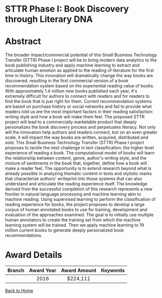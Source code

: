 
STTR Phase I: Book Discovery through Literary DNA
=================================================

# Abstract


The broader impact/commercial potential of this Small Business Technology Transfer (STTR) Phase I project will be to bring modern data analytics to the book publishing industry and apply machine learning to extract and articulate human emotion as applied to the reading of literature for the first time in history. This innovation will dramatically change the way books are discovered, resulting in the first commercial version of a book recommendation system based on the experiential reading value of books. With approximately 1.4 million new books published each year, it's extremely difficult for authors to connect with readers and for readers to find the book that is just right for them. Current recommendation systems are based on purchase history or social networks and fail to provide what readers told us are the most important factors in their reading satisfaction: writing style and how a book will make them feel. The proposed STTR project will lead to a commercially marketable product that deeply personalizes the book discovery process and perpetuates literacy. Not only will the innovation help authors and readers connect, but on an even greater scale, it will impact the way books are written, acquired, distributed and sold. This Small Business Technology Transfer (STTR) Phase I project proposes to tackle the next challenge in text classification: the higher level experience of reading a book. The computational model of books will learn the relationship between content, genre, author's writing style, and the mixture of sentiments in the book that, together, define how a book will make a reader feel. The opportunity is to extend research beyond what is already possible in analyzing thematic content in texts and stylistic marks that characterize authors' writeprint into those systems that can also understand and articulate the reading experience itself. The knowledge derived from the successful completion of this research represents a new frontier in natural language processing and machine learning akin to machine reading. Using supervised learning to perform the classification of reading experience for books, the project proposes to develop a large corpus of human annotated books to use for training, development and evaluation of the approaches examined. The goal is to initially use multiple human annotators to create the training set from which the machine learning system will be trained. Then we apply machine learning to 19 million current books to generate deeply personalized book recommendations.  

# Award Details

|Branch|Award Year|Award Amount|Keywords|
| :---: | :---: | :---: | :---: |
||2016|$224,111||
  
  


[Back to Home](https://github.com/chrischow/dod_sbir_awards/JT/#217)